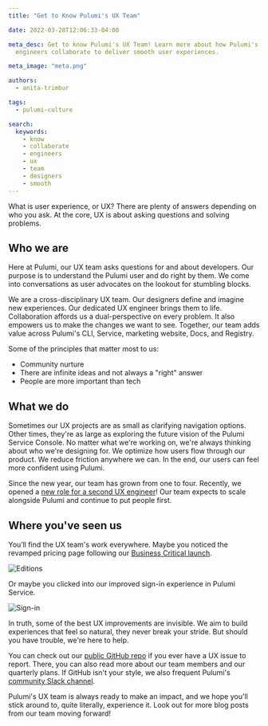 ```yaml
---
title: "Get to Know Pulumi's UX Team"

date: 2022-03-28T12:06:33-04:00

meta_desc: Get to know Pulumi's UX Team! Learn more about how Pulumi's designers and
  engineers collaborate to deliver smooth user experiences.

meta_image: "meta.png"

authors:
  - anita-trimbur

tags:
  - pulumi-culture

search:
  keywords:
    - know
    - collaborate
    - engineers
    - ux
    - team
    - designers
    - smooth
---
```


What is user experience, or UX? There are plenty of answers depending on who you ask. At the core, UX is about asking questions and solving problems.

<!--more-->

## Who we are

Here at Pulumi, our UX team asks questions for and about developers. Our purpose is to understand the Pulumi user and do right by them. We come into conversations as user advocates on the lookout for stumbling blocks.

We are a cross-disciplinary UX team. Our designers define and imagine new experiences. Our dedicated UX engineer brings them to life. Collaboration affords us a dual-perspective on every problem. It also empowers us to make the changes we want to see. Together, our team adds value across Pulumi's CLI, Service, marketing website, Docs, and Registry.

Some of the principles that matter most to us:

- Community nurture
- There are infinite ideas and not always a "right" answer
- People are more important than tech

## What we do

Sometimes our UX projects are as small as clarifying navigation options. Other times, they're as large as exploring the future vision of the Pulumi Service Console. No matter what we're working on, we're always thinking about who we're designing for. We optimize how users flow through our product. We reduce friction anywhere we can. In the end, our users can feel more confident using Pulumi.

Since the new year, our team has grown from one to four. Recently, we opened a [new role for a second UX engineer](https://boards.greenhouse.io/pulumicorporation/jobs/4845321003)! Our team expects to scale alongside Pulumi and continue to put people first.

## Where you've seen us

You’ll find the UX team's work everywhere. Maybe you noticed the revamped pricing page following our [Business Critical launch](https://www.pulumi.com/blog/business-critical-launch/).

![Editions](editions.svg)

Or maybe you clicked into our improved sign-in experience in Pulumi Service.

![Sign-in](sign-in.png)

In truth, some of the best UX improvements are invisible. We aim to build experiences that feel so natural, they never break your stride. But should you have trouble, we're here to help.

You can check out our [public GitHub repo](https://github.com/pulumi/user-experience) if you ever have a UX issue to report. There, you can also read more about our team members and our quarterly plans. If GitHub isn't your style, we also frequent Pulumi's [community Slack channel](https://slack.pulumi.com/).

Pulumi's UX team is always ready to make an impact, and we hope you'll stick around to, quite literally, experience it. Look out for more blog posts from our team moving forward!
